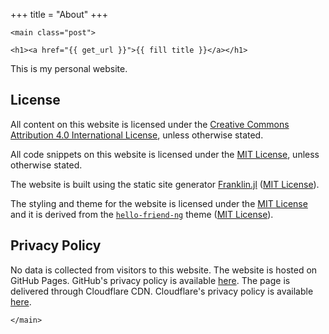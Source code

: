 +++
title = "About"
+++

~~~
<main class="post">
~~~

~~~
<h1><a href="{{ get_url }}">{{ fill title }}</a></h1>
~~~

This is my personal website.

## License

All content on this website is licensed under the [Creative Commons Attribution 4.0 International License](https://creativecommons.org/licenses/by/4.0/), unless otherwise stated.

All code snippets on this website is licensed under the [MIT License](https://choosealicense.com/licenses/mit/), unless otherwise stated.

The website is built using the static site generator [Franklin.jl](https://franklinjl.org/) ([MIT License](https://github.com/tlienart/Franklin.jl/blob/master/LICENSE.md)).

The styling and theme for the website is licensed under the [MIT License](https://choosealicense.com/licenses/mit/) and it is derived from the [`hello-friend-ng`](https://themes.gohugo.io/hugo-theme-hello-friend-ng/) theme ([MIT License](https://github.com/rhazdon/hugo-theme-hello-friend-ng/blob/master/LICENSE.md)).

## Privacy Policy

No data is collected from visitors to this website. The website is hosted on GitHub Pages. GitHub's privacy policy is available [here](https://help.github.com/en/github/site-policy/github-privacy-statement). The page is delivered through Cloudflare CDN. Cloudflare's privacy policy is available [here](https://www.cloudflare.com/privacypolicy/).

~~~
</main>
~~~
